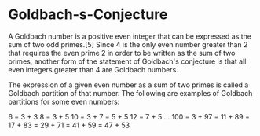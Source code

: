 # Goldbach-s-Conjecture
A Goldbach number is a positive even integer that can be expressed as the sum of two odd primes.[5] Since 4 is the only even number greater than 2 that requires the even prime 2 in order to be written as the sum of two primes, another form of the statement of Goldbach's conjecture is that all even integers greater than 4 are Goldbach numbers.

The expression of a given even number as a sum of two primes is called a Goldbach partition of that number. The following are examples of Goldbach partitions for some even numbers:

6 = 3 + 3
8 = 3 + 5
10 = 3 + 7 = 5 + 5
12 = 7 + 5
...
100 = 3 + 97 = 11 + 89 = 17 + 83 = 29 + 71 = 41 + 59 = 47 + 53

